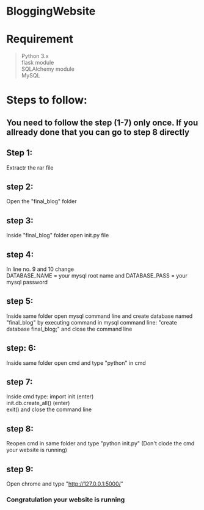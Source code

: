 # BloggingWebsite
# Requirement
> Python 3.x<br>
> flask module<br>
> SQLAlchemy module<br>
> MySQL<br>
# Steps to follow:
## You need to follow the step (1-7) only once. If you allready done that you can go to step 8 directly
## Step 1: 
Extractr the rar file
## step 2: 
Open the "final_blog" folder
## step 3: 
Inside "final_blog" folder open init.py file
## step 4: 
In line no. 9 and 10 change<br> DATABASE_NAME = your mysql root name and DATABASE_PASS = your mysql password
## step 5: 
Inside same folder open mysql command line and create database named "final_blog" by 
executing command in mysql command line: "create database final_blog;" and close the command line
## step: 6: 
Inside same folder open cmd and type "python" in cmd
## step 7: 
Inside cmd type: 
import init (enter)<br>
init.db.create_all() (enter)<br>
exit()
and close the command line
## step 8: 
Reopen cmd in same folder and type "python init.py" (Don't clode the cmd your website is running)
## step 9: 
Open chrome and type "http://127.0.0.1:5000/"
### Congratulation your website is running
